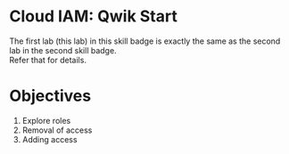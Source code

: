 # Cloud IAM: Qwik Start

The first lab (this lab) in this skill badge is exactly the same as the second lab in the second skill badge.         
Refer that for details.

# Objectives

1. Explore roles
2. Removal of access
3. Adding access

